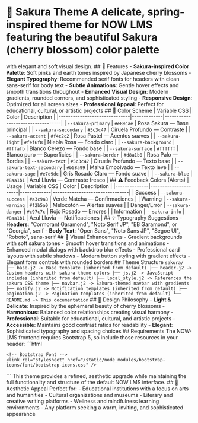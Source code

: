 # 🌸 Sakura Theme A delicate, spring-inspired theme for NOW LMS featuring the beautiful Sakura (cherry blossom) color palette
with elegant and soft visual design. ## 🎨 Features - **Sakura-inspired Color Palette**: Soft pinks and earth tones inspired by
Japanese cherry blossoms - **Elegant Typography**: Recommended serif fonts for headers with clean sans-serif for body text -
**Subtle Animations**: Gentle hover effects and smooth transitions throughout - **Enhanced Visual Design**: Modern gradients,
rounded corners, and sophisticated styling - **Responsive Design**: Optimized for all screen sizes - **Professional Appeal**:
Perfect for educational, cultural, or artistic projects ## 🌸 Color Scheme | Variable CSS | Color | Description |
|------------------------------|-------------|----------------------------------| | `--sakura-primary` | `#e89cae` | Rosa
Sakura — Base principal | | `--sakura-secondary` | `#5c3c47` | Ciruela Profundo — Contraste | | `--sakura-accent` | `#f4c2c2` |
Rosa Pastel — Acentos suaves | | `--sakura-light` | `#fef6f8` | Niebla Rosa — Fondo claro | | `--sakura-background` | `#fffafb`
| Blanco Cerezo — Fondo base | | `--sakura-surface` | `#ffffff` | Blanco puro — Superficies | | `--sakura-border` | `#d8a1b0` |
Rosa Palo — Bordes | | `--sakura-text` | `#5c3c47` | Ciruela Profundo — Texto base | | `--sakura-text-secondary` | `#b58a99` |
Malva Empolvado — Texto leve | | `--sakura-sage` | `#e7d9dc` | Gris Rosado Claro — Fondo suave | | `--sakura-blue` | `#8aa1b1`
| Azul Lluvia — Contraste fresco | ## ⚠️ Feedback Colors (Alerts) | Usage | Variable CSS | Color | Description |
|--------------|----------------------|-------------|--------------------------------| | Success | `--sakura-success` |
`#a3c9a8` | Verde Matcha — Confirmaciones | | Warning | `--sakura-warning` | `#f2b5a0` | Melocotón — Alertas suaves | |
Danger/Error | `--sakura-danger` | `#c97c7c` | Rojo Rosado — Errores | | Information | `--sakura-info` | `#8aa1b1` | Azul
Lluvia — Notificaciones | ## 💡 Typography Suggestions - **Headers**: "Cormorant Garamond", "Noto Serif JP", "EB Garamond", or
"Georgia", serif - **Body Text**: "Open Sans", "Noto Sans JP", "Segoe UI", "Roboto", sans-serif ## 🌸 Visual Enhancements -
Gradient backgrounds with soft sakura tones - Smooth hover transitions and animations - Enhanced modal dialogs with backdrop
blur effects - Professional card layouts with subtle shadows - Modern button styling with gradient effects - Elegant form
controls with rounded borders ## Theme Structure ``` sakura/ ├── base.j2 -> Base template (inherited from default) ├──
header.j2 -> Custom headers with sakura theme colors ├── js.j2 -> JavaScript includes (inherited from default) ├──
local_style.j2 -> References the sakura CSS theme ├── navbar.j2 -> Sakura-themed navbar with gradients ├── notify.j2 ->
Notification templates (inherited from default) ├── pagination.j2 -> Pagination templates (inherited from default) └──
README.md -> This documentation ``` ## 🎯 Design Philosophy - **Light & Delicate**: Inspired by the ephemeral beauty of cherry
blossoms - **Harmonious**: Balanced color relationships creating visual harmony - **Professional**: Suitable for educational,
cultural, and artistic projects - **Accessible**: Maintains good contrast ratios for readability - **Elegant**: Sophisticated
typography and spacing choices ## Requirements The NOW-LMS frontend requires Bootstrap 5, so include those resources in your
header: ```html
<head>
    <!-- Bootstrap core CSS -->
    <link rel="stylesheet" href="/static/node_modules/bootstrap/dist/css/bootstrap.css" />
    <script src="/static/node_modules/bootstrap/dist/js/bootstrap.bundle.js"></script>

    <!-- Bootstrap Font -->
    <link rel="stylesheet" href="/static/node_modules/bootstrap-icons/font/bootstrap-icons.css" />
</head>
``` This theme provides a refined, aesthetic upgrade while maintaining the full functionality and structure of the default NOW
LMS interface. ## 🌸 Aesthetic Appeal Perfect for: - Educational institutions with a focus on arts and humanities - Cultural
organizations and museums - Literary and creative writing platforms - Wellness and mindfulness learning environments - Any
platform seeking a warm, inviting, and sophisticated appearance
